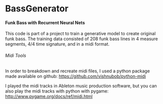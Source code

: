 # BassGenerator
#### Funk Bass with Recurrent Neural Nets

This code is part of a project to train a generative model to create original funk bass. The training data consisted of 208 funk bass lines in 4 measure segments, 4/4 time signature, and in a midi format.

###### Midi Tools

In order to breakdown and recreate midi files, I used a python package made available on github: https://github.com/vishnubob/python-midi

I played the midi tracks in Ableton music production software, but you can also play the midi tracks with python with pygame: http://www.pygame.org/docs/ref/midi.html
